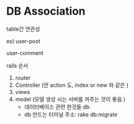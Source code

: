 # DB Association

table간 연관성

ex) user-post

user-comment



rails 순서

1. router 
2. Controller (안 action 도, index or new 와 같은 )
3. views
4. model (모델 생성 시는 서버를 꺼주는 것이 좋음 )
   - 데이터베이스 관련 한것들 db
   - db 만드는 터미널 주소: rake db:migrate 